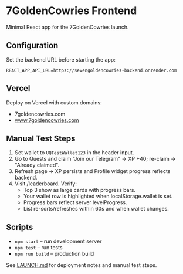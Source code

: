 # 7GoldenCowries Frontend

Minimal React app for the 7GoldenCowries launch.

## Configuration

Set the backend URL before starting the app:

```
REACT_APP_API_URL=https://sevengoldencowries-backend.onrender.com
```

## Vercel

Deploy on Vercel with custom domains:
- 7goldencowries.com
- www.7goldencowries.com

## Manual Test Steps

1. Set wallet to `UQTestWallet123` in the header input.
2. Go to Quests and claim "Join our Telegram" → XP +40; re-claim → "Already claimed".
3. Refresh page → XP persists and Profile widget progress reflects backend.
4. Visit /leaderboard. Verify:
   - Top 3 show as large cards with progress bars.
   - Your wallet row is highlighted when localStorage.wallet is set.
   - Progress bars reflect server levelProgress.
   - List re-sorts/refreshes within 60s and when wallet changes.

## Scripts

- `npm start` – run development server
- `npm test` – run tests
- `npm run build` – production build

See [LAUNCH.md](LAUNCH.md) for deployment notes and manual test steps.
